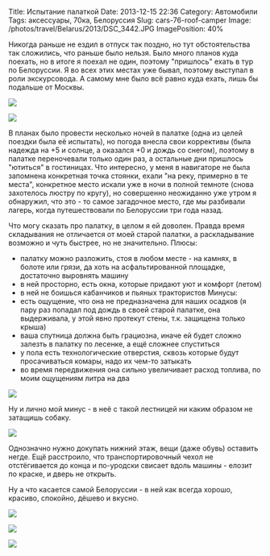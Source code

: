 Title: Испытание палаткой
Date: 2013-12-15 22:36
Category: Автомобили
Tags: аксессуары, 70ка, Белоруссия
Slug: cars-76-roof-camper
Image: /photos/travel/Belarus/2013/DSC_3442.JPG
ImagePosition: 40%

Никогда раньше не ездил в отпуск так поздно, но тут обстоятельства так сложились, что раньше было нельзя. Было много планов куда поехать, но в итоге я поехал не один, поэтому "пришлось" ехать в тур по Белоруссии. Я во всех этих местах уже бывал, поэтому выступал в роли экскурсовода. А самому мне было всё равно куда ехать, лишь бы подальше от Москвы.

<!-- PELICAN_END_SUMMARY -->

![](/photos/travel/Belarus/2013/DSC_3406.JPG)

![](/photos/travel/Belarus/2013/DSC_3371.JPG)

В планах было провести несколько ночей в палатке (одна из целей поездки была её испытать), но погода внесла свои коррективы (была надежда на +5 и солнце, а оказался +0 и дождь со снегом), поэтому в палатке переночевали только один раз, а остальные дни пришлось "ютиться" в гостиницах. Что интересно, у меня в навигаторе не была запомнена конкретная точка стоянки, ехали "на реку, примерно в те места", конкретное место искали уже в ночи в полной темноте (снова захотелось люстру по кругу), но совершенно неожиданно уже утром я обнаружил, что это - то самое загадочное место, где мы разбивали лагерь, когда путешествовали по Белоруссии три года назад.

Что могу сказать про палатку, в целом я ей доволен. Правда время складывания не отличается от моей старой палатки, а раскладывание возможно и чуть быстрее, но не значительно. Плюсы:
- палатку можно разложить, стоя в любом месте - на камнях, в болоте или грязи, да хоть на асфальтированной площадке, достаточно выровнять машину
- в ней просторно, есть окна, которые придают уют и комфорт (летом)
- в ней не боишься кабанчиков и пьяных трактористов
Минусы:
- есть ощущение, что она не предназначена для наших осадков (я пару раз попадал под дождь в своей старой палатке, она выдерживала, у этой явно протекут стены, т.к. защищена только крыша)
- ваша спутница должна быть грациозна, иначе ей будет сложно залезть в палатку по лесенке, а ещё сложнее спуститься
- у пола есть технологические отверстия, сквозь которые будут просачиваться комары, надо их чем-то затыкать
- во время передвижения она сильно увеличивает расход топлива, по моим ощущениям литра на два

![](/photos/travel/Belarus/2013/DSC_3442.JPG)

Ну и лично мой минус - в неё с такой лестницей ни каким образом не затащишь собаку.

![](/photos/travel/Belarus/2013/DSC_3312.JPG)

Однозначно нужно докупать нижний этаж, вещи (даже обувь) оставить негде. Ещё расстроило, что транспортировочный чехол не отстёгивается до конца и по-уродски свисает вдоль машины - елозит по краске, и дверь не открыть.

Ну а что касается самой Белоруссии - в ней как всегда хорошо, красиво, спокойно, дёшево и вкусно.

![](/photos/travel/Belarus/2013/DSC_3331.JPG)

![](/photos/travel/Belarus/2013/DSC_3339.JPG)

![](/photos/travel/Belarus/2013/DSC_3434.JPG)


